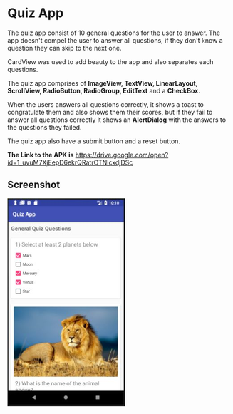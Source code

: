 # Quiz App

The quiz app consist of 10 general questions for the user to answer. The app doesn't compel the user to answer all questions, if they don't know a question they can skip to the next one.

CardView was used to add beauty to the app and also separates each questions.

The quiz app comprises of **ImageView, TextView, LinearLayout, ScrollView, RadioButton, RadioGroup, EditText** and a **CheckBox**.

When the users answers all questions correctly, it shows a toast to congratulate them and also shows them their scores, but if they fail to answer all questions correctly it shows an **AlertDialog** with the answers to the questions they failed.

The quiz app also have a submit button and a reset button.

**The Link to the APK is** https://drive.google.com/open?id=1_uvuM7XjEepD6ekrQRatrOTNIcxdjDSc

## Screenshot ##
![alt text](https://github.com/kelvinrolex/quizapp/blob/master/screenshots/quiz_app_screenshot.JPG)